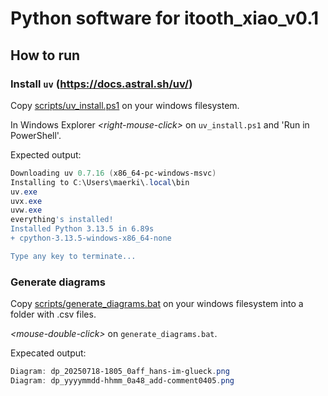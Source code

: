 # Python software for itooth_xiao_v0.1

## How to run

### Install `uv` (https://docs.astral.sh/uv/)

Copy [scripts/uv_install.ps1](scripts/uv_install.ps1) on your windows filesystem.

In Windows Explorer *\<right-mouse-click\>* on `uv_install.ps1` and 'Run in PowerShell'.

Expected output:

```powershell
Downloading uv 0.7.16 (x86_64-pc-windows-msvc)
Installing to C:\Users\maerki\.local\bin
uv.exe
uvx.exe
uvw.exe
everything's installed!
Installed Python 3.13.5 in 6.89s
+ cpython-3.13.5-windows-x86_64-none

Type any key to terminate...
```

### Generate diagrams

Copy [scripts/generate_diagrams.bat](scripts/generate_diagrams.bat) on your windows filesystem into a folder with .csv files.

*\<mouse-double-click\>* on `generate_diagrams.bat`.

Expecated output:

```powershell
Diagram: dp_20250718-1805_0aff_hans-im-glueck.png
Diagram: dp_yyyymmdd-hhmm_0a48_add-comment0405.png
```

